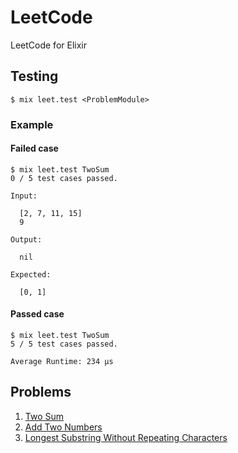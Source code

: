 # LeetCode

LeetCode for Elixir

## Testing

```shell
$ mix leet.test <ProblemModule>
```

### Example

#### Failed case
```shell
$ mix leet.test TwoSum
0 / 5 test cases passed.

Input:

  [2, 7, 11, 15]
  9

Output:

  nil

Expected:

  [0, 1]
```

#### Passed case
```shell
$ mix leet.test TwoSum
5 / 5 test cases passed.

Average Runtime: 234 μs
```

## Problems

1. [Two Sum](lib/leet_code/two_sum)
2. [Add Two Numbers](lib/leet_code/add_two_numbers)
3. [Longest Substring Without Repeating Characters](lib/leet_code/longest_substring_without_repeating_characters)
